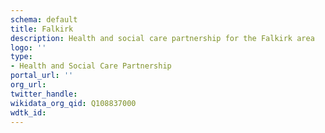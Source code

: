 ```yaml
---
schema: default
title: Falkirk
description: Health and social care partnership for the Falkirk area
logo: ''
type:
- Health and Social Care Partnership
portal_url: ''
org_url: 
twitter_handle: 
wikidata_org_qid: Q108837000
wdtk_id: 
---
```


